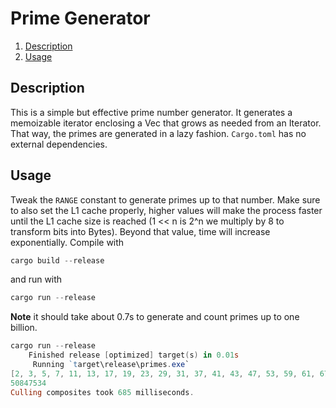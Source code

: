 # Prime Generator

1. [Description](#description)
2. [Usage](#usage)

## Description

This is a simple but effective prime number generator. It generates a memoizable iterator enclosing a Vec that grows as needed from an Iterator. That way, the primes are generated in a lazy fashion. ``Cargo.toml`` has no external dependencies.

## Usage

Tweak the ``RANGE`` constant to generate primes up to that number. Make sure to also set the L1 cache properly, higher values will make the process faster until the L1 cache size is reached (1 << n is 2^n we multiply by 8 to transform bits into Bytes). Beyond that value, time will increase exponentially. Compile with

```powershell
cargo build --release
```

and run with

```powershell
cargo run --release
```

**Note** it should take about 0.7s to generate and count primes up to one billion.

```powershell
cargo run --release
    Finished release [optimized] target(s) in 0.01s
     Running `target\release\primes.exe`
[2, 3, 5, 7, 11, 13, 17, 19, 23, 29, 31, 37, 41, 43, 47, 53, 59, 61, 67, 71, 73, 79, 83, 89, 97]
50847534
Culling composites took 685 milliseconds.
```
